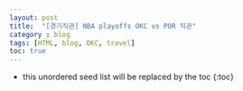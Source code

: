 ```yaml
---
layout: post
title:  "[경기직관] NBA playoffs OKC vs POR 직관"
category : blog
tags: [HTML, blog, OKC, travel]
toc: true
---
```

* this unordered seed list will be replaced by the toc
{:toc}